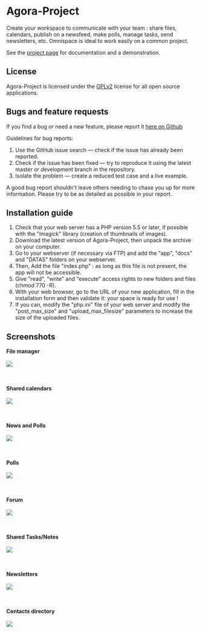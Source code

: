 # Agora-Project

Create your workspace to communicate with your team : share files, calendars, publish on a newsfeed, make polls, manage tasks, send newsletters, etc. Omnispace is ideal to work easily on a common project.

See the [project page](https://www.agora-project.net/?curTrad=english) for documentation and a demonstration.


## License

Agora-Project is licensed under the [GPLv2](http://choosealicense.com/licenses/gpl-3.0) license for all open source applications.


## Bugs and feature requests

If you find a bug or need a new feature, please report it [here on Github](https://github.com/xech/agora-project/issues)

Guidelines for bug reports:

1. Use the GitHub issue search — check if the issue has already been reported.
2. Check if the issue has been fixed — try to reproduce it using the latest master or development branch in the repository.
3. Isolate the problem — create a reduced test case and a live example.

A good bug report shouldn't leave others needing to chase you up for more information.
Please try to be as detailed as possible in your report.


## Installation guide

1. Check that your web server has a PHP version 5.5 or later, if possible with the "Imagick" library (creation of thumbnails of images).
2. Download the latest version of Agora-Project, then unpack the archive on your computer.
3. Go to your webserver (if necessary via FTP) and add the "app", "docs" and "DATAS" folders on your webserver.
4. Then, Add the file "index.php" : as long as this file is not present, the app will not be accessible.
5. Give "read", "write" and "execute" access rights to new folders and files (chmod 770 -R).
6. With your web browser, go to the URL of your new application, fill in the installation form and then validate it: your space is ready for use !
7. If you can, modify the "php.ini" file of your web server and modify the "post_max_size" and "upload_max_filesize" parameters to increase the size of the uploaded files.


## Screenshots
<p align="center">

  <b>File manager</b><br><br>
  <img src="https://www.agora-project.net/app/img/screenshots/file.jpg"><br><br><br>
 
  <b>Shared calendars</b><br><br>
  <img src="https://www.agora-project.net/app/img/screenshots/calendar.jpg"><br><br><br>

  <b>News and Polls</b><br><br>
  <img src="https://www.agora-project.net/app/img/screenshots/dashboard.jpg"><br><br><br>

  <b>Polls</b><br><br>
  <img src="https://www.agora-project.net/app/img/screenshots/dashboardPoll.jpg"><br><br><br>

  <b>Forum</b><br><br>
  <img src="https://www.agora-project.net/app/img/screenshots/forum.jpg"><br><br><br>

  <b>Shared Tasks/Notes</b><br><br>
  <img src="https://www.agora-project.net/app/img/screenshots/task.jpg"><br><br><br>

  <b>Newsletters</b><br><br>
  <img src="https://www.agora-project.net/app/img/screenshots/mail.jpg"><br><br><br>

  <b>Contacts directory</b><br><br>
  <img src="https://www.agora-project.net/app/img/screenshots/contact.jpg">
</p>
